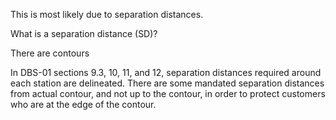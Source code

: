 This is most likely due to separation distances.

What is a separation distance \(SD\)?

There are contours 

In DBS-01 sections 9.3, 10, 11, and 12, separation distances required around each station are delineated. There are some mandated separation distances from actual contour, and not up to the contour, in order to protect customers who are at the edge of the contour.



